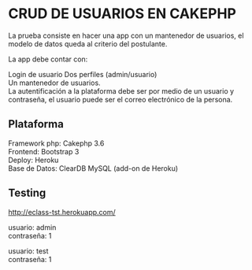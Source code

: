 # CRUD DE USUARIOS EN CAKEPHP

La prueba consiste en hacer una app con un mantenedor de usuarios, el modelo de datos queda al criterio del postulante.

La app debe contar con:

Login de usuario
Dos perfiles (admin/usuario)<br>
Un mantenedor de usuarios.<br>
La autentificación a la plataforma debe ser por medio de un usuario y contraseña, el usuario puede ser el correo electrónico de la persona.

## Plataforma

Framework php: Cakephp 3.6<br>
Frontend: Bootstrap 3<br>
Deploy: Heroku<br>
Base de Datos: ClearDB MySQL (add-on de Heroku)

## Testing

http://eclass-tst.herokuapp.com/

usuario: admin<br>
contraseña: 1<br>

usuario: test<br>
contraseña: 1
